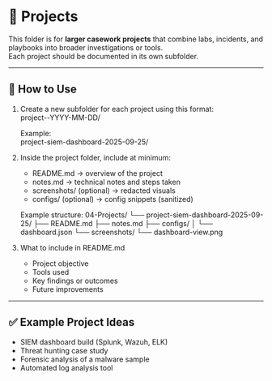 # 🔬 Projects

This folder is for **larger casework projects** that combine labs, incidents, and playbooks into broader investigations or tools.  
Each project should be documented in its own subfolder.

---

## 📌 How to Use

1. Create a new subfolder for each project using this format:  
   project-<name>-YYYY-MM-DD/

   Example:  
   project-siem-dashboard-2025-09-25/

2. Inside the project folder, include at minimum:
   - README.md → overview of the project  
   - notes.md → technical notes and steps taken  
   - screenshots/ (optional) → redacted visuals  
   - configs/ (optional) → config snippets (sanitized)  

   Example structure:
   04-Projects/
   └── project-siem-dashboard-2025-09-25/
       ├── README.md
       ├── notes.md
       ├── configs/
       │   └── dashboard.json
       └── screenshots/
           └── dashboard-view.png

3. What to include in README.md
   - Project objective  
   - Tools used  
   - Key findings or outcomes  
   - Future improvements  

---

## ✅ Example Project Ideas
- SIEM dashboard build (Splunk, Wazuh, ELK)  
- Threat hunting case study  
- Forensic analysis of a malware sample  
- Automated log analysis tool
